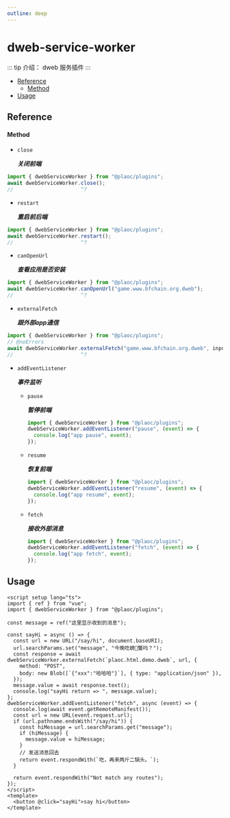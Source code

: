 ```yaml
---
outline: deep
---
```


# dweb-service-worker

<Badges name="@plaoc/plugins" />

::: tip 介绍：
dweb 服务插件
:::

- [Reference](#reference)
  - [Method](#method)
- [Usage](#usage)

## Reference

#### Method

- `close`
  
  **_关闭前端_**

```ts twoslash
import { dwebServiceWorker } from "@plaoc/plugins";
await dwebServiceWorker.close();
//                      ^?
```

- `restart`

  **_重启前后端_**

```ts twoslash
import { dwebServiceWorker } from "@plaoc/plugins";
await dwebServiceWorker.restart();
//                      ^?
```

- `canOpenUrl`

  **_查看应用是否安装_**

```ts twoslash
import { dwebServiceWorker } from "@plaoc/plugins";
await dwebServiceWorker.canOpenUrl("game.www.bfchain.org.dweb");
//                      ^?
```

- `externalFetch`

  **_跟外部app通信_**

```ts twoslash
import { dwebServiceWorker } from "@plaoc/plugins";
// @noErrors
await dwebServiceWorker.externalFetch("game.www.bfchain.org.dweb", input: RequestInfo | URL, init?: RequestInit | undefined);
//                      ^?
```

- `addEventListener`

  **_事件监听_**

  - `pause`

    **_暂停前端_**

    ```ts twoslash
    import { dwebServiceWorker } from "@plaoc/plugins";
    dwebServiceWorker.addEventListener("pause", (event) => {
      console.log("app pause", event);
    });
    ```

  - `resume`

    **_恢复前端_**

    ```ts twoslash
    import { dwebServiceWorker } from "@plaoc/plugins";
    dwebServiceWorker.addEventListener("resume", (event) => {
      console.log("app resume", event);
    });
    ```

  - `fetch`

    **_接收外部消息_**

    ```ts twoslash
    import { dwebServiceWorker } from "@plaoc/plugins";
    dwebServiceWorker.addEventListener("fetch", (event) => {
      console.log("app fetch", event);
    });
    ```

## Usage

```vue {10,17}
<script setup lang="ts">
import { ref } from "vue";
import { dwebServiceWorker } from "@plaoc/plugins";

const message = ref("这里显示收到的消息");

const sayHi = async () => {
  const url = new URL("/say/hi", document.baseURI);
  url.searchParams.set("message", "今晚吃螃🦀️蟹吗？");
  const response = await dwebServiceWorker.externalFetch(`plaoc.html.demo.dweb`, url, {
    method: "POST",
    body: new Blob([`{"xxx":"哈哈哈"}`], { type: "application/json" }),
  });
  message.value = await response.text();
  console.log("sayHi return => ", message.value);
};
dwebServiceWorker.addEventListener("fetch", async (event) => {
  console.log(await event.getRemoteManifest());
  const url = new URL(event.request.url);
  if (url.pathname.endsWith("/say/hi")) {
    const hiMessage = url.searchParams.get("message");
    if (hiMessage) {
      message.value = hiMessage;
    }
    // 发送消息回去
    return event.respondWith(`吃，再来两斤二锅头。`);
  }

  return event.respondWith("Not match any routes");
});
</script>
<template>
  <button @click="sayHi">say hi</button>
</template>
```
